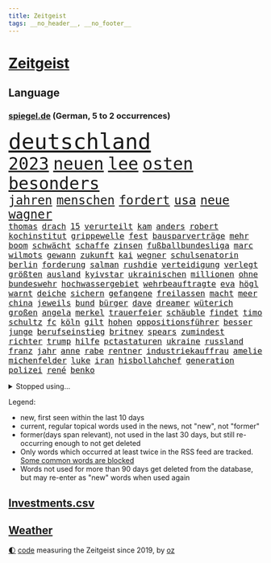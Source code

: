 ```yaml
---
title: Zeitgeist
tags: __no_header__, __no_footer__
---
```


# [Zeitgeist](https://oliz.io/zeitgeist/)

## Language

<h3><a href="https://www.spiegel.de" target="_blank">spiegel.de</a> (German, 5 to 2 occurrences)</h3>
<p style="font-family:monospace">
<span style="font-size:32pt"><a href="news_links.html#deutschland" class="current">deutschland</a></span>
<br>
<span style="font-size:25pt"><a href="news_links.html#2023" class="current">2023</a></span>
<span style="font-size:25pt"><a href="news_links.html#neuen" class="current">neuen</a></span>
<span style="font-size:25pt"><a href="news_links.html#lee" class="current">lee</a></span>
<span style="font-size:25pt"><a href="news_links.html#osten" class="current">osten</a></span>
<span style="font-size:25pt"><a href="news_links.html#besonders" class="current">besonders</a></span>
<br>
<span style="font-size:18pt"><a href="news_links.html#jahren" class="current">jahren</a></span>
<span style="font-size:18pt"><a href="news_links.html#menschen" class="current">menschen</a></span>
<span style="font-size:18pt"><a href="news_links.html#fordert" class="current">fordert</a></span>
<span style="font-size:18pt"><a href="news_links.html#usa" class="current">usa</a></span>
<span style="font-size:18pt"><a href="news_links.html#neue" class="current">neue</a></span>
<span style="font-size:18pt"><a href="news_links.html#wagner" class="current">wagner</a></span>
<br>
<span style="font-size:12pt"><a href="news_links.html#thomas" class="current">thomas</a></span>
<span style="font-size:12pt"><a href="news_links.html#drach" class="current">drach</a></span>
<span style="font-size:12pt"><a href="news_links.html#15" class="current">15</a></span>
<span style="font-size:12pt"><a href="news_links.html#verurteilt" class="current">verurteilt</a></span>
<span style="font-size:12pt"><a href="news_links.html#kam" class="current">kam</a></span>
<span style="font-size:12pt"><a href="news_links.html#anders" class="current">anders</a></span>
<span style="font-size:12pt"><a href="news_links.html#robert" class="current">robert</a></span>
<span style="font-size:12pt"><a href="news_links.html#kochinstitut" class="current">kochinstitut</a></span>
<span style="font-size:12pt"><a href="news_links.html#grippewelle" class="new">grippewelle</a></span>
<span style="font-size:12pt"><a href="news_links.html#fest" class="current">fest</a></span>
<span style="font-size:12pt"><a href="news_links.html#bausparverträge" class="new">bausparverträge</a></span>
<span style="font-size:12pt"><a href="news_links.html#mehr" class="current">mehr</a></span>
<span style="font-size:12pt"><a href="news_links.html#boom" class="current">boom</a></span>
<span style="font-size:12pt"><a href="news_links.html#schwächt" class="current">schwächt</a></span>
<span style="font-size:12pt"><a href="news_links.html#schaffe" class="current">schaffe</a></span>
<span style="font-size:12pt"><a href="news_links.html#zinsen" class="current">zinsen</a></span>
<span style="font-size:12pt"><a href="news_links.html#fußballbundesliga" class="current">fußballbundesliga</a></span>
<span style="font-size:12pt"><a href="news_links.html#marc" class="current">marc</a></span>
<span style="font-size:12pt"><a href="news_links.html#wilmots" class="new">wilmots</a></span>
<span style="font-size:12pt"><a href="news_links.html#gewann" class="current">gewann</a></span>
<span style="font-size:12pt"><a href="news_links.html#zukunft" class="current">zukunft</a></span>
<span style="font-size:12pt"><a href="news_links.html#kai" class="current">kai</a></span>
<span style="font-size:12pt"><a href="news_links.html#wegner" class="current">wegner</a></span>
<span style="font-size:12pt"><a href="news_links.html#schulsenatorin" class="new">schulsenatorin</a></span>
<span style="font-size:12pt"><a href="news_links.html#berlin" class="current">berlin</a></span>
<span style="font-size:12pt"><a href="news_links.html#forderung" class="current">forderung</a></span>
<span style="font-size:12pt"><a href="news_links.html#salman" class="current">salman</a></span>
<span style="font-size:12pt"><a href="news_links.html#rushdie" class="current">rushdie</a></span>
<span style="font-size:12pt"><a href="news_links.html#verteidigung" class="current">verteidigung</a></span>
<span style="font-size:12pt"><a href="news_links.html#verlegt" class="current">verlegt</a></span>
<span style="font-size:12pt"><a href="news_links.html#größten" class="current">größten</a></span>
<span style="font-size:12pt"><a href="news_links.html#ausland" class="current">ausland</a></span>
<span style="font-size:12pt"><a href="news_links.html#kyivstar" class="current">kyivstar</a></span>
<span style="font-size:12pt"><a href="news_links.html#ukrainischen" class="current">ukrainischen</a></span>
<span style="font-size:12pt"><a href="news_links.html#millionen" class="current">millionen</a></span>
<span style="font-size:12pt"><a href="news_links.html#ohne" class="current">ohne</a></span>
<span style="font-size:12pt"><a href="news_links.html#bundeswehr" class="current">bundeswehr</a></span>
<span style="font-size:12pt"><a href="news_links.html#hochwassergebiet" class="new">hochwassergebiet</a></span>
<span style="font-size:12pt"><a href="news_links.html#wehrbeauftragte" class="new">wehrbeauftragte</a></span>
<span style="font-size:12pt"><a href="news_links.html#eva" class="current">eva</a></span>
<span style="font-size:12pt"><a href="news_links.html#högl" class="new">högl</a></span>
<span style="font-size:12pt"><a href="news_links.html#warnt" class="current">warnt</a></span>
<span style="font-size:12pt"><a href="news_links.html#deiche" class="new">deiche</a></span>
<span style="font-size:12pt"><a href="news_links.html#sichern" class="current">sichern</a></span>
<span style="font-size:12pt"><a href="news_links.html#gefangene" class="current">gefangene</a></span>
<span style="font-size:12pt"><a href="news_links.html#freilassen" class="current">freilassen</a></span>
<span style="font-size:12pt"><a href="news_links.html#macht" class="current">macht</a></span>
<span style="font-size:12pt"><a href="news_links.html#meer" class="current">meer</a></span>
<span style="font-size:12pt"><a href="news_links.html#china" class="current">china</a></span>
<span style="font-size:12pt"><a href="news_links.html#jeweils" class="current">jeweils</a></span>
<span style="font-size:12pt"><a href="news_links.html#bund" class="current">bund</a></span>
<span style="font-size:12pt"><a href="news_links.html#bürger" class="current">bürger</a></span>
<span style="font-size:12pt"><a href="news_links.html#dave" class="new">dave</a></span>
<span style="font-size:12pt"><a href="news_links.html#dreamer" class="new">dreamer</a></span>
<span style="font-size:12pt"><a href="news_links.html#wüterich" class="new">wüterich</a></span>
<span style="font-size:12pt"><a href="news_links.html#großen" class="current">großen</a></span>
<span style="font-size:12pt"><a href="news_links.html#angela" class="current">angela</a></span>
<span style="font-size:12pt"><a href="news_links.html#merkel" class="current">merkel</a></span>
<span style="font-size:12pt"><a href="news_links.html#trauerfeier" class="new">trauerfeier</a></span>
<span style="font-size:12pt"><a href="news_links.html#schäuble" class="current">schäuble</a></span>
<span style="font-size:12pt"><a href="news_links.html#findet" class="current">findet</a></span>
<span style="font-size:12pt"><a href="news_links.html#timo" class="current">timo</a></span>
<span style="font-size:12pt"><a href="news_links.html#schultz" class="new">schultz</a></span>
<span style="font-size:12pt"><a href="news_links.html#fc" class="current">fc</a></span>
<span style="font-size:12pt"><a href="news_links.html#köln" class="current">köln</a></span>
<span style="font-size:12pt"><a href="news_links.html#gilt" class="current">gilt</a></span>
<span style="font-size:12pt"><a href="news_links.html#hohen" class="current">hohen</a></span>
<span style="font-size:12pt"><a href="news_links.html#oppositionsführer" class="current">oppositionsführer</a></span>
<span style="font-size:12pt"><a href="news_links.html#besser" class="current">besser</a></span>
<span style="font-size:12pt"><a href="news_links.html#junge" class="current">junge</a></span>
<span style="font-size:12pt"><a href="news_links.html#berufseinstieg" class="current">berufseinstieg</a></span>
<span style="font-size:12pt"><a href="news_links.html#britney" class="current">britney</a></span>
<span style="font-size:12pt"><a href="news_links.html#spears" class="current">spears</a></span>
<span style="font-size:12pt"><a href="news_links.html#zumindest" class="current">zumindest</a></span>
<span style="font-size:12pt"><a href="news_links.html#richter" class="current">richter</a></span>
<span style="font-size:12pt"><a href="news_links.html#trump" class="current">trump</a></span>
<span style="font-size:12pt"><a href="news_links.html#hilfe" class="current">hilfe</a></span>
<span style="font-size:12pt"><a href="news_links.html#pctastaturen" class="new">pctastaturen</a></span>
<span style="font-size:12pt"><a href="news_links.html#ukraine" class="current">ukraine</a></span>
<span style="font-size:12pt"><a href="news_links.html#russland" class="current">russland</a></span>
<span style="font-size:12pt"><a href="news_links.html#franz" class="current">franz</a></span>
<span style="font-size:12pt"><a href="news_links.html#jahr" class="current">jahr</a></span>
<span style="font-size:12pt"><a href="news_links.html#anne" class="current">anne</a></span>
<span style="font-size:12pt"><a href="news_links.html#rabe" class="current">rabe</a></span>
<span style="font-size:12pt"><a href="news_links.html#rentner" class="current">rentner</a></span>
<span style="font-size:12pt"><a href="news_links.html#industriekauffrau" class="new">industriekauffrau</a></span>
<span style="font-size:12pt"><a href="news_links.html#amelie" class="new">amelie</a></span>
<span style="font-size:12pt"><a href="news_links.html#michenfelder" class="new">michenfelder</a></span>
<span style="font-size:12pt"><a href="news_links.html#luke" class="current">luke</a></span>
<span style="font-size:12pt"><a href="news_links.html#iran" class="current">iran</a></span>
<span style="font-size:12pt"><a href="news_links.html#hisbollahchef" class="new">hisbollahchef</a></span>
<span style="font-size:12pt"><a href="news_links.html#generation" class="current">generation</a></span>
<span style="font-size:12pt"><a href="news_links.html#polizei" class="current">polizei</a></span>
<span style="font-size:12pt"><a href="news_links.html#rené" class="current">rené</a></span>
<span style="font-size:12pt"><a href="news_links.html#benko" class="current">benko</a></span>
</p>
<details>
<summary>Stopped using...</summary>
<p class="former" style="font-size:12pt">
fdpchef(1170) co₂(1169) oberbürgermeister(1168) schwedische(1168) volker(1168) 70(1167) cristiano(1167) ronaldo(1167) auftakt(1166) getan(1166) klimawandels(1166) manager(1166) betrieb(1165) hollywood(1165) höchsten(1165) mailand(1165) plus(1165) steuer(1165) verkehrsminister(1165) versorgt(1165) hintergründe(1164) wechseln(1164) eingebrochen(1163) daraufhin(1162) diesel(1162) einwohner(1162) gäste(1162) mittwoch(1162) schlimm(1162) waffen(1162) wettbewerb(1162) allianz(1161) dokumente(1161) ebenfalls(1161) gerüchte(1161) investitionen(1161) jüngeren(1161) kontrollieren(1161) medikamente(1161) mörder(1161) umstritten(1161) vorübergehend(1161) geflüchteten(1160) kabinett(1160) nummer(1160) richten(1160) sekunden(1160) unabhängige(1160) äußern(1160) paul(1159) stolz(1159) usregierung(1159) verwirrung(1159) anwälte(1158) entlassung(1158) gefährlicher(1158) jury(1158) spdpolitiker(1158) südafrika(1158) werbung(1158) wälder(1158) 44(1157) endspiel(1157) möglichst(1157) rainer(1157) wirken(1157) 12(1156) bremen(1156) favoriten(1156) offenen(1156) torhüter(1156) wales(1156) körperverletzung(1155) widerspruch(1155) dachte(1154) englischen(1154) sinn(1154) toter(1154) blockiert(1153) unterricht(1153) zweimal(1153) übt(1153) aktivistin(1152) internen(1152) mönchengladbach(1152) stelle(1152) wären(1152) berater(1151) staatliche(1151) wirtschaftlichen(1150) übernahme(1150) auftreten(1148) ehe(1148) harte(1148) lücke(1148) todesopfer(1148) vorstoß(1148) dar(1147) zeichen(1146) ökonomen(1146) bande(1145) änderungen(1145) schriftsteller(1144) fan(1143) wind(1143) bremsen(1141) konkrete(1141) parallelen(1141) presse(1141) ministerium(1140) offenbart(1140) pkw(1140) skeptisch(1140) regelung(1139) sitzung(1138) abgelehnt(1137) einbruch(1137) politikerin(1137) katar(1135) konferenz(1135) whatsapp(1135) stört(1131) klimaziele(1129) wendet(1129) klasse(1128) vorläufig(1128) einkommen(1127) geblieben(1125) verpasste(1121) herausforderung(1120) sammeln(1101) zusätzliche(1099) sachen(1086) festgesetzt(1082) 95(1062) gezielt(1044) autobahnen(1026) ausländischen(1010) happy(1006) bewirbt(990) blut(986) verlag(973) fußballstar(961) lebensmitteln(899) technischen(876) gremium(870) jinping(860) wissing(841) angestellten(836) befreiung(832) papiere(829) gewandt(821) abtreibung(804) bekräftigt(804) abschreckung(802) fdppolitiker(796) regierungschefin(796) fachkräfte(795) einschätzungen(789) studenten(782) umsetzung(779) hafenstadt(777) verbraucherpreise(777) otto(750) martina(749) loch(745) windräder(733) verletzung(728) verkündete(704) lemke(702) steffi(702) geschenk(690) helikopter(690) dortmunder(678) versteckte(674) behauptete(669) vereinigung(666) dubiosen(659) gelöst(657) stabil(652) schildern(650) fünften(644) gefangenschaft(635) gemeint(633) zugegeben(632) messerattacke(631) koch(628) wiederaufbau(628) prominenter(627) dilemma(626) lohn(623) fox(622) pole(616) arbeitslosigkeit(615) wall(615) handys(614) schönen(608) hammer(600) regieren(591) zustände(585) prinzessin(582) jubel(580) eingesperrt(579) lösungen(579) 2026(576) cannabis(572) ausbauen(570) hadert(568) stockholm(559) panne(555) weltrekord(552) gegenzug(546) vorstellung(546) drin(545) dramatische(534) partnerin(534) l(530) verzeichnet(527) verkehrsministerium(526) ausgewertet(518) eingestürzt(513) toilette(513) drehten(511) fpö(508) drohnenangriff(501) aufmerksam(499) schlimmeres(499) studentin(498) aufstand(491) einladung(491) nation(491) mithalten(490) 05(486) eben(473) nachspiel(473) talkshow(472) rätseln(471) überreste(469) erzielte(462) militärexperte(453) emissionen(451) stärkere(449) verwandelt(448) drohung(447) nationaltrainer(446) kurswechsel(442) scheinbar(439) staatsanwalt(438) härtesten(433) pakete(433) razzien(432) wohnungsbau(432) rechtfertigt(429) indonesien(428) bergen(427) traditionell(427) fördert(425) kulissen(425) prien(424) verurteilten(422) autohersteller(420) höchst(414) mitarbeitern(413) verehrt(412) lateinamerika(411) parallel(411) palmer(407) erfolgsrezept(405) hunderten(405) familienministerin(403) gesprengt(400) düstere(398) kritisierten(396) staates(396) bamberg(393) bedienen(393) jeff(391) abbauen(388) gekostet(387) infantino(387) verbrenner(386) mitgliedern(380) nico(379) abwehr(378) russell(378) vorbereitung(378) abgründe(377) gianni(377) 47(375) check(375) überprüfen(375) wahren(367) weißes(367) abhilfe(361) reichsbürger(357) freigelassen(356) ussängerin(351) vergab(350) krawallen(346) erfährt(345) applaus(340) untersagen(339) emotionale(338) kreativer(337) nervt(336) demonstriert(335) springen(332) sorgten(330) umweltministerin(330) messe(329) vermeintlichen(329) event(328) fatalen(324) menschlichen(324) bremst(322) linda(322) jubelt(321) rechtsaußen(319) losgegangen(316) kläger(315) cumexskandal(312) aufbauen(311) bemerkt(311) angemessen(309) geständnis(308) vermeintliche(308) brauche(306) panik(306) tourist(306) alonso(303) generäle(302) parteispitze(301) heide(300) verzögerung(300) elektrisch(296) moskauer(296) überschattet(295) instituts(294) wütenden(292) diesjährigen(291) detail(290) geklaut(289) rührt(289) afrikanische(286) laden(285) statistischen(285) wendepunkt(285) autoindustrie(284) hamilton(284) lewis(284) atomwaffen(283) z(281) rekonstruieren(278) grafikanalyse(277) parks(277) energiepreisbremsen(276) laune(276) handelte(275) verstappen(275) bezieht(270) errichten(270) lübeck(270) gesunde(269) ostsee(267) qualifying(267) verhinderte(267) ferrari(266) kartellamt(266) spektakulärer(266) dürren(265) leck(264) deutliches(262) emotionen(262) zittern(262) geschwächt(261) niederländischer(261) entwickelte(260) khan(260) bundesligist(259) astronomie(254) spezialisten(254) singapur(253) ac(252) innovationen(252) aussterben(249) hauptsache(249) fläche(248) bar(245) gartenkolumne(245) mädchens(245) festival(241) gange(241) gesundheitlichen(241) kleinflugzeug(241) durchschnittlich(239) 2010(238) konrad(238) leclerc(238) kosovo(237) reue(237) depp(235) anlegen(234) niedergestochen(233) söldner(232) auffällig(230) horror(230) nachts(230) vollem(227) evakuierung(225) fabian(225) regierungen(225) erging(224) stöhnen(224) dfbauswahl(223) rechtsextremismus(223) übergibt(221) kolonialismus(220) terrorismus(220) schimpfen(219) erregt(218) protestierten(217) drang(216) medikamenten(216) zürich(216) erzieher(215) menschenmenge(215) gegenschlag(214) schlägerei(214) infolge(212) sparkassen(212) aufsteiger(211) brad(210) 83(209) gewürdigt(209) rechnung(209) absurd(208) kryptowährungen(208) taktik(208) leuten(207) militante(207) zeitungen(207) füße(206) altersvorsorge(203) gehandelt(202) gelben(202) cartoonisten(201) vogel(201) diplomatischen(200) kennzeichen(199) kopenhagen(198) migrationsdebatte(197) popp(197) bezos(196) exnationalspieler(196) rekorde(194) verhör(194) gegenmittel(192) bezweifelt(191) conference(191) schlechteste(191) 29jährige(190) gerücht(190) vorsitzender(189) ausprobiert(187) brasiliens(187) helene(180) beseitigen(179) frauenfußball(178) kannten(178) kurti(178) stellvertretende(178) chemie(177) kette(177) modellen(177) netzentgelte(177) spotify(177) zwischenfall(177) dortigen(173) leo(173) sinkende(173) basis(172) unglücks(172) vertraut(172) überlegen(172) auflösung(171) asylstreit(170) braut(170) nations(170) elektromobilität(169) enger(169) weisen(169) ausreichend(168) langjährigen(168) ankunft(166) geschlossene(166) killer(166) heimem(165) platziert(165) zwischenstopp(165) antisemitismusbeauftragte(164) polarisiert(164) griechischer(163) bayerischer(162) decke(162) afderfolg(161) verleiht(161) sensationell(160) abu(159) brandenburgs(159) fotografin(159) arbeitslosen(157) blue(157) fahnden(157) abgelaufen(156) cduchefs(156) gerichts(156) übereinstimmenden(156) goldene(155) m(155) einbrecher(154) albert(153) atlanta(153) variante(153) heim(150) bauarbeiter(149) realistisch(149) global(147) runden(147) vosstecklenburg(147) kirchen(146) militärisch(146) dominanz(144) extremer(144) dhabi(143) himmelskörper(142) iranischer(142) ausgetauscht(141) heiße(141) pipeline(141) gestoppter(140) kugel(140) selbsttest(140) kriegsende(139) siebzigern(138) sozialleistungen(138) emden(137) comedy(136) gesellschaften(136) paraguay(136) abzusetzen(135) adenauer(135) beispiellose(135) betrachtet(135) frauenrechte(135) gruppenvergewaltigung(134) nationalspielerinnen(134) schmerzensgeld(134) mittelalter(133) verhinderten(132) 51jährige(131) entkam(131) expartnerin(131) hilferuf(131) offshorewindparks(131) stritten(131) folter(130) teuersten(129) unerwartet(129) wahrgenommen(129) kleinstadt(128) niemanden(128) elversberg(127) großflächig(127) o’connor(127) spürbare(127) blatt(126) einzelkritik(126) reisenden(126) kandidiert(125) achtung(124) erpressung(124) fahrverbot(124) gottschalk(124) videobeweis(124) zweifelt(124) bock(122) xabi(122) detaillierte(121) herstellung(121) nationalgarde(121) rasche(121) angegeben(120) geladen(120) karlsruher(120) betrachten(119) celle(119) eigentor(119) getäuscht(119) graben(119) israeli(119) verbergen(119) trendwende(118) verbrauchen(118) angefahren(117) tätig(116) ewigen(115) schild(115) treibstoff(115) effekte(114) 01(113) saisonsieg(113) überraschendes(113) fame(112) medaillen(112) überfallen(112) posts(111) tänzer(111) zigtausende(111) eiffelturm(110) mannschaften(110) klimafonds(109) sittenwächtern(109) arena(108) astronomen(108) bedrohungslage(108) evergrande(108) topstürmer(108) privatsphäre(107) usamerikanerin(107) anarchokapitalist(106) erschöpft(106) herzkrank(106) videoapp(106) 03(105) fsv(105) staatsoper(105) zeitschrift(105) sendungen(104) dreijährige(103) rettungsweste(103) wissenschaftlern(103) multimilliardär(102) weitet(102) wertung(102) atp(101) flüchtigen(101) hildesheim(101) absolut(100) beschmierte(100) netzwerken(100) rätselhafte(100) umverteilung(100) auswirkt(99) gerechter(99) größtes(99) schreckliches(99) schwellenländer(99) simple(99) bundesligaspiel(98) moderiert(98) harmlos(97) hurrikan(93) kampfsportgruppe(93) müde(93) rechtspopulismus(93) verspottet(93) bahnstrecken(92) eröffneten(92) geredet(92) verbannen(92) worin(92) arbeitslosenquote(91) bewusstsein(91) dröge(91) geradezu(91) quelle(91) strahlen(91) vettel(91) 71(90) bernstein(90) cyberkriminelle(90) estlands(90) jahreszeit(90) kallas(90) leonard(90) motiviert(90) plenarsaal(90) arbeitszeiten(89) brachialer(89) geschehnissen(89) miller(89) nszeit(89) oppositionspolitiker(89) manipulierten(88) schwede(88) unsinn(88) verhaltenes(88) zugausfälle(88) letztlich(87) texanerin(87) toxisch(87) trage(87) abbas(86) appstores(86) archäologen(86) bunt(86) eingeschätzt(86) hansjoachim(86) interessenverbände(86) lebensraum(86) privatleben(86) schiffsbesatzung(86) watzke(86) allgemein(85) aufwenden(85) ausgebootet(85) erinnerungskultur(85) kalb(85) stadtpark(85) ausgangssperre(84) ehrlichkeit(84) fußballweltmeister(84) gemachten(84) mützenich(84) nachdenklich(84) pflichtsieg(84) rolf(84) verkehrsregeln(84) bezos’(83) enthüllungsbuch(83) freigestellt(83) horst(83) störgeräusche(83) vollstreckt(83) ecke(82) geformt(82) terrorverdächtigen(82) terry(82) verfassungsrichter(82) würfe(82) nebenrollen(81) pyramide(81) selbstbewusstsein(81) videoanalyse(81) zurückgebracht(81) beobachtung(80) biograf(80) exradprofi(80) geklappt(80) goecke(80) host(80) hundekotattacke(80) inne(80) militärmanöver(80) ullrich(80) 1963(79) abgehoben(79) emily(79) entbrannt(79) göppingen(79) winters(79) reifen(78) zusammengestoßen(78) kehrtwende(77) neuner(77) ultimative(77) werbespot(77) bejubelt(76) krone(76) kubicki(76) ezigaretten(75) index(75) separatisten(75) verfassungsschützer(75) amazonasgebiet(74) bauvorhaben(74) bundesverband(74) clinch(74) einzustellen(74) gespür(74) kaution(74) unbewohnbar(74) verteidigungsausgaben(74) beurteilt(73) connor(73) härteren(73) kaffeemaschinen(73) kuppel(73) schwäbischen(73) seitenlinie(73) tabakkonzern(73) umsätze(73) bulls(72) continental(72) demokratischer(72) formel1saison(72) instrument(72) kneipe(72) pub(72) tatenlos(72) wrackteile(72) agierten(71) bullys(71) reus(71) unterbrechen(71) xl(71) außenbecken(70) kollateralschäden(70) schenkt(70) seenotretter(70) unogipfel(70) weiterleben(70) auskommen(69) bowl(69) entkräften(69) momentan(69) verbraucherzentrale(69) bahnhöfe(68) eingerichtet(68) halfen(68) hinterlässt(68) immobilienriesen(68) innenpolitiker(68) klebstoff(68) mögliches(68) nflstar(68) popkultur(68) thielemann(68) versteigerung(68) zwischenbilanz(68) ausgegangen(67) beatles(67) journal(67) kopfüber(67) vierjährige(67) furcht(66) km/h(66) sitz(66) theo(66) wilderei(66) cuxhaven(65) eiskanal(65) ftx(65) großraum(65) kryptobörse(65) schönes(65) strafstoß(65) unternehmens(65) asyldebatte(64) guirassy(64) serhou(64) tennisspieler(64) versagt(64) beleidigen(63) billige(63) generalmusikdirektor(63) götze(63) kongress(63) schienennetz(63) unterlief(63) usrepräsentantenhaus(63) commerzbank(62) events(62) heimsieg(62) stilisieren(62) tresen(62) attentat(61) bringe(61) gedrosselt(61) geldautomatensprenger(61) geldautomatensprengern(61) mochte(61) navi(61) royals(61) totgeglaubten(61) verärgern(61) übe(61) bangkok(60) grünenfraktionschefin(60) polizeibekannt(60) power(60) rotem(60) unfallverursacher(60) bevorteilt(59) getauscht(59) hoffnungszeichen(59) litten(59) malaria(59) mitstreitern(59) pflegeheim(59) würgen(59) auswärtsspiel(58) bas(58) schulgebäude(58) angegangen(57) central(57) exemplare(57) kinderbücher(57) lizenz(57) pristina(57) rotgrüne(57) schmalkalden(57) hrubesch(56) jenen(56) nominierung(56) punktgewinn(56) solarbranche(56) trainierte(56) türmen(56) wachsender(56) hamasattacke(55) revolver(55) sinnkrise(55) thiele(55) vorwarnung(55) währungsfonds(55) aufmarschieren(54) bange(54) israelhamasnews(54) belit(53) goldin(53) leverkusener(53) onay(53) perspektiven(53) rapperin(53) terrorattacke(53) verbotszonen(53) archive(52) attentats(52) betonte(52) krisengebieten(52) langläufer(52) migrationsfrage(52) paketdienste(52) planten(52) verschleppte(52) weiterzubauen(52) gepunktet(51) liquidierung(51) loswird(51) migrationshintergrund(51) milliardärs(51) opel(51) verschleppten(51) zukunftssorgen(51) flugverkehr(50) medienberichte(50) akten(49) doha(49) fehlers(49) gekapert(48) geraerts(48) karel(48) körperteile(48) omid(48) pausen(48) wachsende(48) zweiprozentziel(48) antje(47) erschnüffeln(47) mehrwertsteuerbetrug(47) nachrichtenagentur(47) tagelanger(47) terrorzelle(47) verfängt(47) altbundeskanzler(46) benachteiligte(46) erschließen(46) karim(46) kobi(46) rohstoffreiche(46) schwärmten(46) trancefestival(46) dauerstress(45) kursierten(45) neuregelung(45) spdpolitikerin(45) verlusten(45) wiederholte(45) deko(44) fehlten(44) führer(44) israeldebatte(44) kinderwunschbehandlung(44) misstrauensvotum(44) prangern(44) cher(43) cortina(43) cybertruck(43) d’ampezzo(43) einblick(43) fernandes(43) katholischer(43) reiste(43) schweben(43) verbots(43) winterspiele(43) blunt(42) intensiviert(42) offenkundig(42) schlange(42) südlichen(42) tausendmal(42) darstellungen(41) getriggert(41) gewölbe(41) jahrhundertcoup(41) mangelt(41) menschliches(41) nahostkrise(41) narzisst(41) pathologisieren(41) prokrastinieren(41) rückgängig(41) sabrina(41) schottlands(41) sportartikelhändler(41) therapiesprache(41) traumatisch(41) abwanderung(40) altersgruppe(40) gegraben(40) glitzernde(40) holding(40) kiefer(40) sahen(40) solidaritätsbesuch(40) beten(39) gleichschritt(39) musikszene(39) noam(39) aggu(38) asterix(38) bilanzen(38) fdpvize(38) freigelassene(38) koalitionsausschuss(38) protests(38) freigelassener(37) geiselhaft(37) helfe(37) reiseziele(37) rohstoffe(37) bergwerk(36) comics(36) härteste(36) comic(35) crown(35) gewahrt(35) radfahrerinnen(35) samstagnachmittag(35) stadtrivalen(35) stimmig(35) umgekehrter(35) abenteuern(34) andrzej(34) ausziehen(34) duda(34) fürchteten(34) hofieren(34) loïs(34) openda(34) skulptur(34) versammelt(34) acapulco(33) bundeskabinett(33) caspar(33) erkannt(33) gruselig(33) hamasgeisel(33) massenkarambolagen(33) note(33) otis(33) rauchfrei(33) var(33) effektiver(32) farce(32) fliegers(32) raser(32) ausgedünnt(31) einläuten(31) stürmen(31) verkleidet(31) abschreiben(30) bundesamts(30) gehasst(30) schätzung(30) unterbrechungen(30) zulässt(30) 16jährigen(29) ausstehen(29) beschuldigte(29) pflegen(29) süd(29) voranbringen(29) anteilseigner(28) bomben(28) dingfest(28) eingetauscht(28) finanzierte(28) latte(28) bush(27) elliott(27) erkämpfte(27) heizkosten(27) r(27) signakrise(27) inspiriert(26) israeldemonstration(26) netzbetreiber(26) rauchbomben(26) stumm(26) unterhändler(26) weisheit(26) saarländer(25) seemann(25) 37jährige(24) dc(24) eigenregie(24) fanatismus(24) feststellen(24) kunstmäzene(24) pfau(24) tätlich(24) ähnlicher(24) 41jähriger(23) ausgetreten(23) gewicht(23) ofarim(23) royalen(23) akut(22) dämpft(22) fortuna(22) hotelmitarbeiter(22) insolvenzantrag(22) klimaerwärmung(22) projekts(22) spdfraktionschef(22) virtuelle(22) wandert(22) worklifebalance(22) zusammenkommen(22) anhängern(21) befreiten(21) durchgereicht(21) evan(21) homosexuellen(21) millerntor(21) pechvogel(21) singlecharts(21) verfilmung(21) antibiotika(20) einzelhändler(20) g7staaten(20) jahrelanger(20) küchen(20) rechtlich(20) steuereinnahmen(20) stiftungen(20) stimmrecht(20) fantastisch(19) geldautomaten(19) levy(19) wta(19) dirigieren(18) landesweite(18) produzent(18) religiöser(18) renaissance(18) wetten(18) alicia(17) favoritin(17) friedensbewegte(17) kalten(17) kurios(17) microsofts(17) nämlich(17) onlinewerbung(17) waffenlager(17) wiederherstellen(17) armeeangaben(16) begrenzung(16) faulheit(16) tatorten(16) zweistaatenlösung(16) elite(15) verhandlungslösung(15) überarbeitung(15) atomare(14) bezahlung(14) diebesgut(14) elbphilharmonie(14) haushaltsurteil(14) kenner(14) plane(14) saisonabschluss(14) sozialpolitik(14) treibhausgasen(14) versteigern(14) vorjahres(14) werneke(14) 26jährigen(13) autofahrten(13) klammert(13) lachgas(13) lebenslügen(13) rebecca(13) sortieren(13) uneinigkeit(13) altman(12) europäisches(12) finanzieren(12) ließe(12) maler(12) regionalbahn(12) träge(12) verbraucherinnen(12) verfassungsgerichtsurteil(12) doku(11) irischer(11) penis(11) pentagon(11) richterspruch(11) salehi(11) strompreisbremsen(11) toomaj(11) weltklima(11) zerstritten(11)
</p>
</details>
<p>Legend:
<ul>
<li><span class="new">new</span>, first seen within the last 10 days</li>
<li><span class="current">current</span>, regular topical words used in the news, not "new", not "former"</li>
<li><span class="former">former(days span relevant)</span>, not used in the last 30 days, but still re-occurring enough to not get deleted</li>
<li>Only words which occurred at least twice in the RSS feed are tracked. <a href="language/filters.py">Some common words are blocked</a></li>
<li>Words not used for more than 90 days get deleted from the database, but may re-enter as "new" words when used again</li>
</ul>
</p>

## [Investments](investments.html)[.csv](investments.csv)

## [Weather](weather.html)

<footer>
<a href="javascript:toggleTheme()" class="nav">🌓</a>
<a href="https://github.com/ooz/zeitgeist">code</a> measuring the Zeitgeist since 2019, by <a href="https://oliz.io">oz</a>
</footer>
